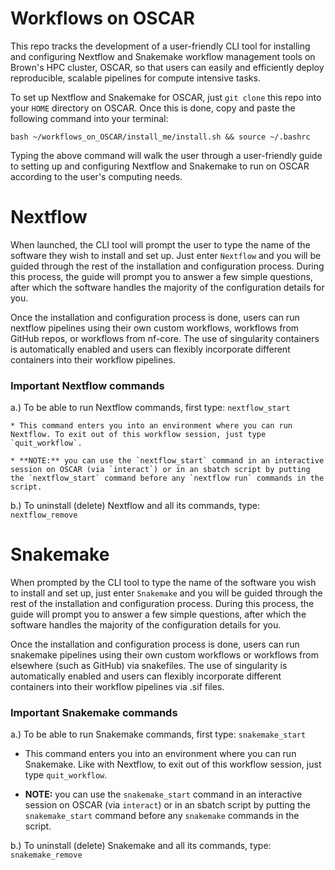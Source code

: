 # Workflows on OSCAR

This repo tracks the development of a user-friendly CLI tool for installing and configuring Nextflow and Snakemake workflow management tools on Brown's HPC 
cluster, OSCAR, so that users can easily and efficiently deploy reproducible, scalable pipelines for compute intensive tasks. 

To set up Nextflow and Snakemake for OSCAR, just `git clone` this repo into your `HOME` directory on OSCAR. Once this is done, copy and paste the following command into your terminal: 

```bash ~/workflows_on_OSCAR/install_me/install.sh && source ~/.bashrc```

Typing the above command will walk the user through a user-friendly guide to setting up and configuring Nextflow and Snakemake to run on OSCAR according to the user's computing needs. 

# Nextflow 

When launched, the CLI tool will prompt the user to type the name of the software they wish to install and set up.  Just enter `Nextflow` and you will be guided through the rest of the installation and configuration process. During this process, the guide will prompt you to answer a few simple questions, after which the software handles the majority of the configuration details for you. 

Once the installation and configuration process is done, users can run nextflow pipelines using their own custom workflows, workflows from GitHub repos, 
or workflows from nf-core. The use of singularity containers is automatically enabled and users can flexibly incorporate different containers into their workflow pipelines. 

### Important Nextflow commands

   a.) To be able to run Nextflow commands, first type: `nextflow_start` 

    * This command enters you into an environment where you can run Nextflow. To exit out of this workflow session, just type `quit_workflow`. 

    * **NOTE:** you can use the `nextflow_start` command in an interactive session on OSCAR (via `interact`) or in an sbatch script by putting the `nextflow_start` command before any `nextflow run` commands in the script. 

   b.) To uninstall (delete) Nextflow and all its commands, type: `nextflow_remove`

# Snakemake

When prompted by the CLI tool to type the name of the software you wish to install and set up, just enter `Snakemake` and you will be guided through the rest of the installation and configuration process. During this process, the guide will prompt you to answer a few simple questions, after which the software handles the majority of the configuration details for you.

Once the installation and configuration process is done, users can run snakemake pipelines using their own custom workflows or workflows from elsewhere (such as GitHub) via snakefiles. The use of singularity is automatically enabled and users can flexibly incorporate different containers into their workflow pipelines via .sif files. 

### Important Snakemake commands

a.) To be able to run Snakemake commands, first type: `snakemake_start` 

  - This command enters you into an environment where you can run Snakemake. Like with Nextflow, to exit out of this workflow session, just type `quit_workflow`. 

  - **NOTE:** you can use the `snakemake_start` command in an interactive session on OSCAR (via `interact`) or in an sbatch script by putting the `snakemake_start` command before any `snakemake` commands in the script. 

b.) To uninstall (delete) Snakemake and all its commands, type: `snakemake_remove`
